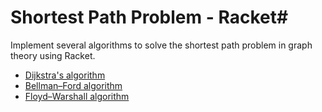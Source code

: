 # Shortest Path Problem - Racket#

Implement several algorithms to solve the shortest path problem in graph theory using Racket.

- [Dijkstra's algorithm](https://en.wikipedia.org/wiki/Dijkstra%27s_algorithm "Dijkstra's algorithm")
- [Bellman–Ford algorithm](https://en.wikipedia.org/wiki/Bellman%E2%80%93Ford_algorithm "Bellman–Ford algorithm")
- [Floyd–Warshall algorithm](https://en.wikipedia.org/wiki/Floyd%E2%80%93Warshall_algorithm "Floyd–Warshall algorithm")